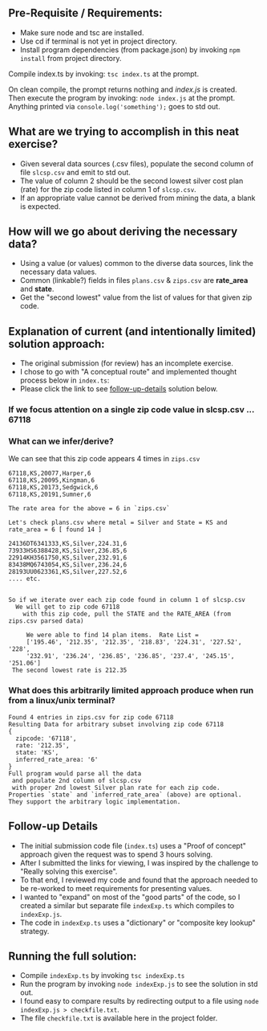 ## Pre-Requisite / Requirements:
- Make sure node and tsc are installed.  
- Use cd if terminal is not yet in project directory.
- Install program dependencies (from package.json) by invoking `npm install` from project directory.

Compile index.ts by invoking:  `tsc index.ts` at the prompt.

On clean compile, the prompt returns nothing and *index.js* is created.  
Then execute the program by invoking:  `node index.js` at the prompt.
Anything printed via `console.log('something');` goes to std out.


## What are we trying to accomplish in this neat exercise?
- Given several data sources (.csv files), populate the second column of file `slcsp.csv` and emit to std out. 
- The value of column 2 should be the second lowest silver cost plan (rate) for the zip code listed in column 1 of `slcsp.csv`.
- If an appropriate value cannot be derived from mining the data, a blank is expected.

## How will we go about deriving the necessary data?
- Using a value (or values) common to the diverse data sources, link the necessary data values.
- Common (linkable?) fields in files `plans.csv` & `zips.csv` are **rate_area** and **state**. 
- Get the "second lowest" value from the list of values for that given zip code.

## Explanation of current (and intentionally limited) solution approach:
- The original submission (for review) has an incomplete exercise.
- I chose to go with "A conceptual route" and implemented thought process below in `index.ts`:  
- Please click the link to see [follow-up-details](#follow-up-details) solution below.

### If we focus attention on a single zip code value in slcsp.csv ... 67118
### What can we infer/derive?  
We can see that this zip code appears 4 times in `zips.csv`  
   ```
   67118,KS,20077,Harper,6  
   67118,KS,20095,Kingman,6  
   67118,KS,20173,Sedgwick,6  
   67118,KS,20191,Sumner,6  

   The rate area for the above = 6 in `zips.csv`

   Let's check plans.csv where metal = Silver and State = KS and rate_area = 6 [ found 14 ]  

   24136DT6341333,KS,Silver,224.31,6
   73933HS6388428,KS,Silver,236.85,6
   22914KH3561750,KS,Silver,232.91,6
   83438MQ6743054,KS,Silver,236.24,6
   28193UU0623361,KS,Silver,227.52,6
   .... etc.


   So if we iterate over each zip code found in column 1 of slcsp.csv
     We will get to zip code 67118
       with this zip code, pull the STATE and the RATE_AREA (from zips.csv parsed data)

        We were able to find 14 plan items.  Rate List = 
        ['195.46', '212.35', '212.35', '218.83', '224.31', '227.52', '228',
        '232.91', '236.24', '236.85', '236.85', '237.4', '245.15', '251.06']
    The second lowest rate is 212.35
```
### What does this arbitrarily limited approach produce when run from a linux/unix terminal?
```
Found 4 entries in zips.csv for zip code 67118
Resulting Data for arbitrary subset involving zip code 67118
{
  zipcode: '67118',
  rate: '212.35',
  state: 'KS',
  inferred_rate_area: '6'
}
Full program would parse all the data
 and populate 2nd column of slcsp.csv
 with proper 2nd lowest Silver plan rate for each zip code.
Properties `state` and `inferred_rate_area` (above) are optional.
They support the arbitrary logic implementation.
```

## Follow-up Details
- The initial submission code file (`index.ts`) uses a "Proof of concept" approach given the request was to spend 3 hours solving.
- After I submitted the links for viewing, I was inspired by the challenge to "Really solving this exercise".
- To that end, I reviewed my code and found that the approach needed to be re-worked to meet requirements for presenting values.
- I wanted to "expand" on most of the "good parts" of the code, so I created a similar but separate file `indexExp.ts` which compiles to `indexExp.js`.
- The code in `indexExp.ts` uses a "dictionary" or "composite key lookup" strategy.

## Running the full solution:
- Compile `indexExp.ts` by invoking `tsc indexExp.ts`
- Run the program by invoking `node indexExp.js` to see the solution in std out.
- I found easy to compare results by redirecting output to a file using `node indexExp.js > checkfile.txt`.
- The file `checkfile.txt` is available here in the project folder.
